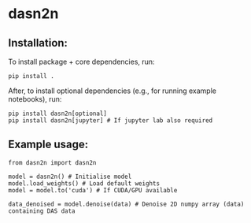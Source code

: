 # dasn2n

## Installation:

To install package + core dependencies, run:
```
pip install .
```

After, to install optional dependencies (e.g., for running example notebooks), run:
```
pip install dasn2n[optional]
pip install dasn2n[jupyter] # If jupyter lab also required
```

## Example usage:

```
from dasn2n import dasn2n

model = dasn2n() # Initialise model
model.load_weights() # Load default weights
model = model.to('cuda') # If CUDA/GPU available

data_denoised = model.denoise(data) # Denoise 2D numpy array (data) containing DAS data
```
